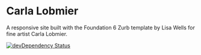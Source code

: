 # Carla Lobmier

A responsive site built with the Foundation 6 Zurb template by Lisa Wells for fine artist Carla Lobmier. 

[![devDependency Status](https://david-dm.org/zurb/foundation-zurb-template/dev-status.svg)](https://david-dm.org/zurb/foundation-zurb-template#info=devDependencies)
